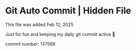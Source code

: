 # Git Auto Commit | Hidden File

This file was added Feb 12, 2025

Just for fun and keeping my daily git commit active 🤪

commit number: 137568

